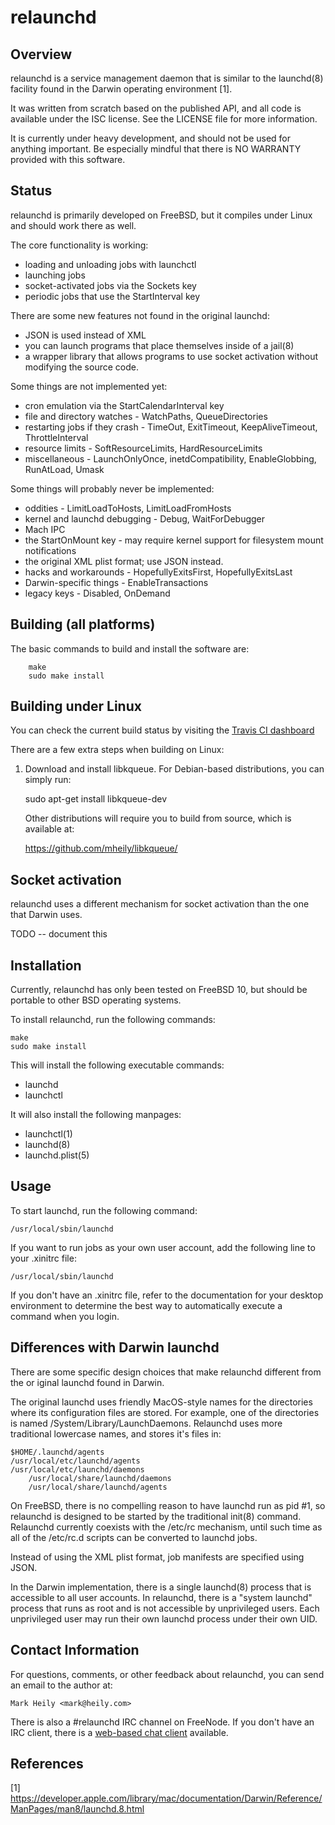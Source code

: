 # relaunchd

## Overview 

relaunchd is a service management daemon that is similar to the launchd(8)
facility found in the Darwin operating environment [1].

It was written from scratch based on the published API, and all code is
available under the ISC license. See the LICENSE file for more information.

It is currently under heavy development, and should not be used for anything
important. Be especially mindful that there is NO WARRANTY provided with this
software.

## Status

relaunchd is primarily developed on FreeBSD, but it compiles under Linux and
should work there as well.

The core functionality is working:
* loading and unloading jobs with launchctl
* launching jobs
* socket-activated jobs via the Sockets key
* periodic jobs that use the StartInterval key

There are some new features not found in the original launchd:
* JSON is used instead of XML
* you can launch programs that place themselves inside of a jail(8)
* a wrapper library that allows programs to use socket activation without
  modifying the source code.
   
Some things are not implemented yet:
* cron emulation via the StartCalendarInterval key
* file and directory watches - WatchPaths, QueueDirectories
* restarting jobs if they crash - TimeOut, ExitTimeout, KeepAliveTimeout,
  ThrottleInterval
* resource limits - SoftResourceLimits, HardResourceLimits
* miscellaneous - LaunchOnlyOnce, inetdCompatibility, EnableGlobbing,
  RunAtLoad, Umask

Some things will probably never be implemented:
* oddities - LimitLoadToHosts, LimitLoadFromHosts
* kernel and launchd debugging - Debug, WaitForDebugger
* Mach IPC
* the StartOnMount key - may require kernel support for filesystem mount
  notifications
* the original XML plist format; use JSON instead.
* hacks and workarounds - HopefullyExitsFirst, HopefullyExitsLast
* Darwin-specific things - EnableTransactions
* legacy keys - Disabled, OnDemand

## Building (all platforms)

The basic commands to build and install the software are:
```
	make
	sudo make install
```

## Building under Linux

You can check the current build status by visiting the 
[Travis CI dashboard](https://travis-ci.org/mheily/relaunchd/builds)

There are a few extra steps when building on Linux:

1. Download and install libkqueue. For Debian-based distributions, you can
   simply run:

	sudo apt-get install libkqueue-dev

   Other distributions will require you to build from source, which is 
   available at:

	https://github.com/mheily/libkqueue/

## Socket activation

relaunchd uses a different mechanism for socket activation than the one that
Darwin uses.

TODO -- document this

## Installation 

Currently, relaunchd has only been tested on FreeBSD 10, but should be portable
to other BSD operating systems. 

To install relaunchd, run the following commands:

	make
	sudo make install

This will install the following executable commands:
* launchd
* launchctl

It will also install the following manpages: 

* launchctl(1)
* launchd(8)
* launchd.plist(5)

## Usage

To start launchd, run the following command:

	/usr/local/sbin/launchd

If you want to run jobs as your own user account, add the following line to
your .xinitrc file:

	/usr/local/sbin/launchd

If you don't have an .xinitrc file, refer to the documentation for your desktop
environment to determine the best way to automatically execute a command when
you login.

## Differences with Darwin launchd

There are some specific design choices that make relaunchd different from the
or iginal launchd found in Darwin.

The original launchd uses friendly MacOS-style names for the directories where
its configuration files are stored.  For example, one of the directories is
named /System/Library/LaunchDaemons. Relaunchd uses more traditional lowercase
names, and stores it's files in:

	$HOME/.launchd/agents
	/usr/local/etc/launchd/agents
	/usr/local/etc/launchd/daemons
        /usr/local/share/launchd/daemons
        /usr/local/share/launchd/agents

On FreeBSD, there is no compelling reason to have launchd run as pid #1, so
relaunchd is designed to be started by the traditional init(8) command.
Relaunchd currently coexists with the /etc/rc mechanism, until such time as all
of the /etc/rc.d scripts can be converted to launchd jobs.

Instead of using the XML plist format, job manifests are specified using JSON.

In the Darwin implementation, there is a single launchd(8) process that is
accessible to all user accounts.  In relaunchd, there is a "system launchd"
process that runs as root and is not accessible by unprivileged users.  Each
unprivileged user may run their own launchd process under their own UID.

## Contact Information

For questions, comments, or other feedback about relaunchd, you can send an
email to the author at:

    Mark Heily <mark@heily.com>

There is also a #relaunchd IRC channel on FreeNode. If you don't have an IRC
client, there is a [web-based chat client](https://webchat.freenode.net/)
available.

## References

[1] https://developer.apple.com/library/mac/documentation/Darwin/Reference/ManPages/man8/launchd.8.html
